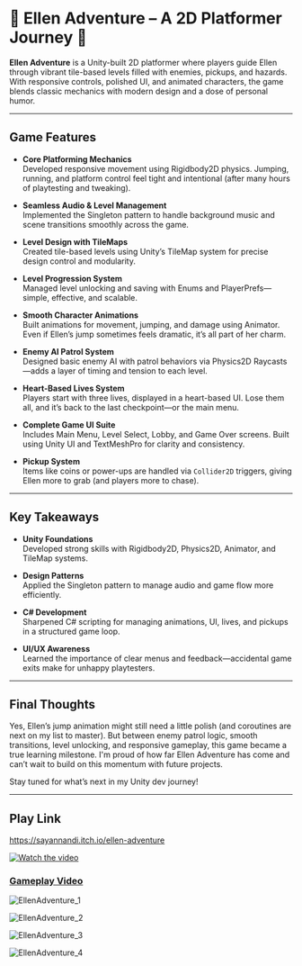 # 🚀 Ellen Adventure – A 2D Platformer Journey 🚀

**Ellen Adventure** is a Unity-built 2D platformer where players guide Ellen through vibrant tile-based levels filled with enemies, pickups, and hazards. With responsive controls, polished UI, and animated characters, the game blends classic mechanics with modern design and a dose of personal humor.

---

## Game Features

- **Core Platforming Mechanics**  
  Developed responsive movement using Rigidbody2D physics. Jumping, running, and platform control feel tight and intentional (after many hours of playtesting and tweaking).

- **Seamless Audio & Level Management**  
  Implemented the Singleton pattern to handle background music and scene transitions smoothly across the game.

- **Level Design with TileMaps**  
  Created tile-based levels using Unity’s TileMap system for precise design control and modularity.

- **Level Progression System**  
  Managed level unlocking and saving with Enums and PlayerPrefs—simple, effective, and scalable.

- **Smooth Character Animations**  
  Built animations for movement, jumping, and damage using Animator. Even if Ellen’s jump sometimes feels dramatic, it’s all part of her charm.

- **Enemy AI Patrol System**  
  Designed basic enemy AI with patrol behaviors via Physics2D Raycasts—adds a layer of timing and tension to each level.

- **Heart-Based Lives System**  
  Players start with three lives, displayed in a heart-based UI. Lose them all, and it’s back to the last checkpoint—or the main menu.

- **Complete Game UI Suite**  
  Includes Main Menu, Level Select, Lobby, and Game Over screens. Built using Unity UI and TextMeshPro for clarity and consistency.

- **Pickup System**  
  Items like coins or power-ups are handled via `Collider2D` triggers, giving Ellen more to grab (and players more to chase).

---

## Key Takeaways

- **Unity Foundations**  
  Developed strong skills with Rigidbody2D, Physics2D, Animator, and TileMap systems.

- **Design Patterns**  
  Applied the Singleton pattern to manage audio and game flow more efficiently.

- **C# Development**  
  Sharpened C# scripting for managing animations, UI, lives, and pickups in a structured game loop.

- **UI/UX Awareness**  
  Learned the importance of clear menus and feedback—accidental game exits make for unhappy playtesters.

---

## Final Thoughts

Yes, Ellen’s jump animation might still need a little polish (and coroutines are next on my list to master). But between enemy patrol logic, smooth transitions, level unlocking, and responsive gameplay, this game became a true learning milestone. I'm proud of how far Ellen Adventure has come and can’t wait to build on this momentum with future projects.

Stay tuned for what’s next in my Unity dev journey!

---

## Play Link
https://sayannandi.itch.io/ellen-adventure

[![Watch the video](https://img.youtube.com/vi/qYYInSu7jbI/maxresdefault.jpg)](https://youtu.be/qYYInSu7jbI)
### [Gameplay Video](https://youtu.be/qYYInSu7jbI)

![EllenAdventure_1](https://github.com/user-attachments/assets/7c83d545-918e-4792-9fca-5e1b3f74762d)

![EllenAdventure_2](https://github.com/user-attachments/assets/ada23f77-f173-46a3-9ee1-156467aa452d)

![EllenAdventure_3](https://github.com/user-attachments/assets/08a8defe-c0ef-4f75-a43f-44af954a98bf)

![EllenAdventure_4](https://github.com/user-attachments/assets/40583314-e6f5-4b66-9689-050f882ef1f5)
